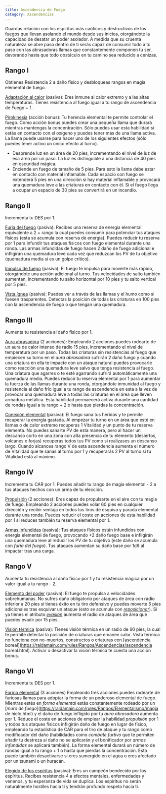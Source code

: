 ```yaml
---
title: Ascendencia de Fuego
category: Ascendencias
---
```


Guardas relación con los espíritus más caóticos y destructivos de los fuegos que llevan asolando el mundo desde sus inicios, otorgándote la capacidad de desatar un poder asolador. A medida que su cruenta naturaleza se abre paso dentro de ti serás capaz de consumir todo a tu paso con las abrasadoras llamas que constantemente componen tu ser, devorando hasta que todo obstáculo en tu camino sea reducido a cenizas.

## Rango I 

Obtienes Resistencia 2 a daño físico y desbloqueas rangos en magia elemental de fuego.

<u>Adaptación al calor</u> (pasiva): Eres inmune al calor extremo y a las altas temperaturas. Tienes resistencia al fuego igual a tu rango de ascendencia de Fuego + 1.

<u>Pirokinesia</u> (acción bonus): Tu herencia elemental te permite controlar el fuego. Como acción bonus puedes crear una pequeña llama que durará mientras mantengas la concentración. Sólo puedes usar esta habilidad si estás en contacto con el oxígeno y puedes tener más de una llama activa. La llama puede usarse para hacer uno de los siguientes efectos (sólo puedes tener activo un único efecto al turno).

- Desprende luz en un área de 20 pies, incrementando el nivel de luz de esa área por un paso. La luz es distinguible a una distancia de 40 pies en oscuridad mágica.
- Enciende un fuego de tamaño de 5 pies. Para esto la llama debe estar en contacto con material inflamable. Cada espacio con fuego se extenderá 5 pies en una dirección si hay material inflamable y provocará una quemadura leve a las criaturas en contacto con él. Si el fuego llega a ocupar un espacio de 30 pies se convertirá en un incendio.

## Rango II

Incrementa tu DES por 1.

<u>Furia del fuego</u> (pasiva): Recibes una reserva de energía elemental equivalente a 2 + rango la cual puedes consumir para potenciar tus ataques físicos (esta se acumula con reserva de energía). Puedes reducir tu reserva por 1 para infundir tus ataques físicos con fuego elemental durante una ronda. Las armas infundidas de fuego hacen 2 daño de fuego adicional e infligirán una quemadura leve cada vez que reduzcan los PV de tu objetivo (quemadura media si es un golpe crítico).

<u>Impulso de fuego</u> (pasiva): El fuego te impulsa para moverte más rápido, otorgándote una acción adicional al turno. Tus velocidades de salto también aumentan, incrementando tu salto horizontal por 10 pies y tu salto vertical por 5 pies.

<u>Vista ígnea</u> (pasiva): Puedes ver a través de las llamas y el humo como si fuesen trasparentes. Detectas la posición de todas las criaturas en 100 pies con la ascendencia de fuego o que tengan una quemadura.

## Rango III 

Aumenta tu resistencia al daño físico por 1.

<u>Aura abrasadora</u> (2 acciones): Empleando 2 acciones puedes rodearte de un aura de calor intenso de radio 15 pies, incrementando el nivel de temperatura por un paso. Todas las criaturas sin resistencias al fuego que empiecen su turno en el *aura abrasadora* sufrirán 2 daño fuego y cuando una criatura en ella te impacte con un ataque natural puedes provocarle como reacción una quemadura leve salvo que tenga resistencia al fuego. Una criatura que agarres o te esté agarrando sufrirá automáticamente una quemadura media. Puedes reducir tu reserva elemental por 1 para aumentar la fuerza de las llamas durante una ronda, otorgándote inmunidad al fuego y resistencia al daño frío igual a tu rango de ascendencia en esta a la vez de provocar una quemadura leve a todas las criaturas en el área que lleven armadura metálica. Esta habilidad permaecerá activa durante una cantidad de rondas igual a tu rango + 2 o hasta que pierdas la concentración.

<u>Conexión elemental</u> (pasiva): El fuego sana tus heridas y te permite recuperar la energía gastada. Al empezar tu turno en un área que esté en llamas o de calor extremo recuperas 1 Vitalidad y un punto de tu reserva elementa. No puedes sanarte PV de esta manera, pero al hacer un descanso corto en una zona con alta presencia de tu elemento (desiertos, volcanes o forjas) recuperas todos tus PV como si realizases un descanso largo. Cuando alcances rango V de esta ascendencia aumenta el número de Vitalidad que te sanas al turno por 1 y recuperarás 2 PV al turno si tu Vitalidad está al máximo.

## Rango IV

Incrementa tu CAR por 1. Puedes añadir tu rango de magia elemental - 2 a tus ataques hechos con un arma de tu elección.

<u>Propulsión</u> (2 acciones): Eres capaz de propulsarte en el aire con tu magia de fuego. Empleando 2 acciones puedes volar 60 pies en cualquier dirección y recibir ventaja en todos tus tiros de esquiva y parada elemental durante una ronda. Puedes reducir el coste en acciones de esta habilidad por 1 si reduces también tu reserva elemental por 1. 

<u>Armas infundidas</u> (pasiva): Tus ataques físicos están infundidos con energía elemental de fuego, provocando +2 daño fuego base e infligirán una quemadura leve al reducir los PV de tu objetivo (este daño se acumula con *furia del fuego*). Tus ataques aumentan su daño base por 1d6 al impactar tras una carga.

## Rango V

Aumenta tu resistencia al daño físico por 1 y tu resistencia mágica por un valor igual a tu rango - 2.

<u>Elemento del poder</u> (pasiva): El fuego te propulsa a velocidades sobrehumanas. No sufres daño obligatorio por ataques de área con radio inferior a 20 pies si tienes éxito en tu tiro defensivo y puedes moverte 5 pies adicionales tras esquivar un ataque (esto se acumula con [*reposicionar*](https://raldamain.com/rules/Rangos/Armas/filos%20perforantes.html#rango-iii)). Si ya tienes el atributo [*evasión*](https://raldamain.com/rules/Rangos/Combate/reflejos.html#rango-ii) aumenta el radio de ataques de área que puedes evadir por 15 pies.

<u>Visión térmica</u> (pasiva): Tienes visión térmica en un radio de 60 pies, la cual te permite detectar la posición de criaturas que emanen calor. Vista térmica no funciona con no-muertos, constructos o criaturas con [ascendencia boreal](https://raldamain.com/rules/Rangos/Ascendencias/ascendencia boreal.html). Activar o desactivar la visión térmica te cuesta una acción bonus.

## Rango VI 

Incrementa tu DES por 1.

<u>Forma elemental</u> (3 acciones) Empleando tres acciones puedes rodearte de furiosas llamas  para adoptar la forma de un poderoso elemental de fuego. Mientras estés en *forma elemental* estás constantemente rodeado por un [*muro de fuego*](https://raldamain.com/rules/Rangos/Elementalismo/magia de hielo.html) y el daño de fuego infligido por tu *aura abrasadora* aumenta por 1. Reduce el coste en acciones de emplear la habilidad *propulsión* por 1 y todos tus ataques físicos infligirán daño de fuego en lugar de físico, empleando tu estadística de CAR para el tiro de ataque y tu rango como modificador del daño (habilidades como *combate furtivo* que te permiten añadir tu destreza al daño no se aplicarán y el bonificador por *armas infundidas* se aplicará también). La forma elemental durará un número de rondas igual a tu rango + 1 o hasta que pierdas la concentración. Esta puede también desactivarse si eres sumergido en el agua o eres afectado por un tsunami o un huracán.

<u>Elegido de los espíritus</u> (pasiva): Eres un campeón bendecido por los espíritus. Recibes resistencia 4 a efectos mentales, enfermedades y venenos, y tu esperanza de vida se duplica. Los espíritus no serán naturalmente hostiles hacia ti y tendrán profundo respeto hacia ti.